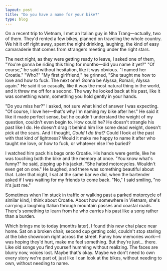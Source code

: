 ```yaml
---
layout: post
title: "Do you have a name for your bike?"
type: blog
---
```


On a recent trip to Vietnam, I met an Italian guy in Nha Trang—actually, two of them. They'd rented a few bikes, planned on traveling the whole country. We hit it off right away, spent the night drinking, laughing, the kind of easy camaraderie that comes from strangers meeting under the right stars. 

The next night, as they were getting ready to leave, I asked one of them, "You're gonna be riding this thing for months—did you name it yet?" "Of course," he said without hesitation, like it was obvious. "I named her Croatie." "Who?" "My first girlfriend," he grinned, "She taught me how to love and how to fuck. The next one? Gonna be Alyssa, Romari, Alyssa again." He said it so casually, like it was the most natural thing in the world, and it threw me off for a second. The way he looked back at his past, like it was something warm, something you hold gently in your hands. 

"Do you miss her?" I asked, not sure what kind of answer I was expecting. "Of course, I love her—that's why I'm naming my bike after her." He said it like it made perfect sense, but he couldn't understand the weight of my question, couldn't even begin to. How could he? He doesn't strangle his past like I do. He doesn't drag it behind him like some dead weight, doesn't pick at the scars. And I thought, *Could I do that?* Could I look at the past with that kind of lightness? Would it make me happy to name it after who taught me love, or how to fuck, or whatever else I've buried?

I watched him pack his bags onto Croatie. His hands were gentle, like he was touching both the bike and the memory at once. "You know what's funny?" he said, zipping up his jacket. "She hated motorcycles. Wouldn't even get on one." He laughed, and there was something beautiful about that. Later that night, I sat at the same bar we did, when the bartender asked if I was waiting for my friends to come back. "No," I said smiling, "no it's just me."

Sometimes when I'm stuck in traffic or walking past a parked motorcycle of similar kind, I think about Croatie. About how somewhere in Vietnam, she's carrying a laughing Italian through mountain passes and coastal roads. There's something to learn from he who carries his past like a song rather than a burden.

Which brings me to today (months later), I found this new chai place near home. Sat on a broken chair, second cup getting cold, couldn't stop staring at the bike showroom right across the street. Funny how memories work—I was hoping they'd hurt, make me feel something. But they're just... there. Like old songs you find yourself humming without realizing. The faces are blurry now, voices lost. Maybe that's okay. Maybe we don't need to own every story we're part of, just like I can look at the bikes, without needing to own, without needing to name.
